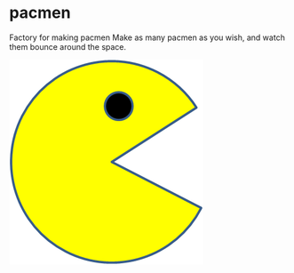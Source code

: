 # pacmen
Factory for making pacmen
Make as many pacmen as you wish, and watch them bounce around the space.

<img src="PacMan1.png">
